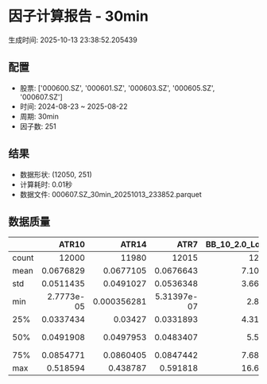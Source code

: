 # 因子计算报告 - 30min

生成时间: 2025-10-13 23:38:52.205439

## 配置

- 股票: ['000600.SZ', '000601.SZ', '000603.SZ', '000605.SZ', '000607.SZ']
- 时间: 2024-08-23 ~ 2025-08-22
- 周期: 30min
- 因子数: 251

## 结果

- 数据形状: (12050, 251)
- 计算耗时: 0.01秒
- 数据文件: 000607.SZ_30min_20251013_233852.parquet

## 数据质量

|       |          ATR10 |           ATR14 |            ATR7 |   BB_10_2.0_Lower |   BB_10_2.0_Middle |   BB_10_2.0_Upper |   BB_10_2.0_Width |   BB_15_2.0_Lower |   BB_15_2.0_Middle |   BB_15_2.0_Upper |   BB_15_2.0_Width |   BB_20_2.0_Lower |   BB_20_2.0_Middle |   BB_20_2.0_Upper |   BB_20_2.0_Width |     BOLB_20 |       CCI10 |       CCI14 |       CCI20 |       EMA12 |       EMA15 |       EMA20 |        EMA3 |        EMA5 |        EMA8 |     FIXLB10 |      FIXLB3 |      FIXLB5 |      FIXLB8 |      FMAX10 |      FMAX15 |      FMAX20 |       FMAX5 |     FMEAN10 |     FMEAN15 |     FMEAN20 |      FMEAN5 |      FMIN10 |      FMIN15 |      FMIN20 |       FMIN5 |      FSTD10 |      FSTD15 |      FSTD20 |       FSTD5 |     LEXLB10 |      LEXLB3 |      LEXLB5 |      LEXLB8 |        MA10 |        MA15 |        MA20 |         MA3 |         MA5 |         MA8 |           MACD |   MACD_12_26_9 |    MACD_6_13_4 |    MACD_8_17_5 |       MACD_HIST |    MACD_SIGNAL |    MEANLB10 |     MEANLB3 |     MEANLB5 |     MEANLB8 |        MSTD10 |        MSTD15 |         MSTD5 |       Momentum1 |      Momentum10 |      Momentum12 |      Momentum15 |      Momentum20 |       Momentum3 |       Momentum5 |       Momentum8 |              OBV |   OBV_SMA10 |   OBV_SMA15 |   OBV_SMA20 |    OBV_SMA5 |   Position10 |   Position12 |   Position15 |   Position20 |   Position25 |   Position30 |    Position5 |    Position8 |        RAND |      RANDNX |       RANDX |       RPROB |     RPROBCX |     RPROBNX |      RPROBX |        RSI |       RSI10 |      RSI14 |         RSI7 |        STCX |           STOCH |     STOCH_10_14 |     STOCH_14_20 |      STOCH_7_10 |         STX |   TA_ADXR_14 |   TA_ADX_14 |   TA_APO_fastperiod12_matype0_slowperiod26 |   TA_AROONOSC_14 |   TA_AROON_14_down |   TA_AROON_14_up |   TA_CCI_14 |   TA_CDL2CROWS |   TA_CDL3BLACKCROWS |   TA_CDL3INSIDE |   TA_CDL3LINESTRIKE |   TA_CDL3OUTSIDE |   TA_CDL3STARSINSOUTH |   TA_CDL3WHITESOLDIERS |   TA_CDLABANDONEDBABY |   TA_CDLADVANCEBLOCK |   TA_CDLBELTHOLD |   TA_CDLBREAKAWAY |   TA_CDLCLOSINGMARUBOZU |   TA_CDLCONCEALBABYSWALL |   TA_CDLCOUNTERATTACK |   TA_CDLDARKCLOUDCOVER |   TA_CDLDOJI |   TA_CDLDOJISTAR |   TA_CDLDRAGONFLYDOJI |   TA_CDLENGULFING |   TA_CDLEVENINGDOJISTAR |   TA_CDLEVENINGSTAR |   TA_CDLGAPSIDESIDEWHITE |   TA_CDLGRAVESTONEDOJI |   TA_CDLHAMMER |   TA_CDLHANGINGMAN |   TA_CDLHARAMI |   TA_CDLHARAMICROSS |   TA_CDLHIGHWAVE |   TA_CDLHIKKAKE |   TA_CDLHOMINGPIGEON |   TA_CDLIDENTICAL3CROWS |   TA_CDLINNECK |   TA_CDLINVERTEDHAMMER |   TA_CDLKICKING |   TA_CDLKICKINGBYLENGTH |   TA_CDLLADDERBOTTOM |   TA_CDLLONGLEGGEDDOJI |   TA_CDLLONGLINE |   TA_CDLMARUBOZU |   TA_CDLMATCHINGLOW |   TA_CDLMATHOLD |   TA_CDLMORNINGDOJISTAR |   TA_CDLMORNINGSTAR |   TA_CDLONNECK |   TA_CDLPIERCING |   TA_CDLRICKSHAWMAN |   TA_CDLRISEFALL3METHODS |   TA_CDLSEPARATINGLINES |   TA_CDLSHOOTINGSTAR |   TA_CDLSHORTLINE |   TA_CDLSPINNINGTOP |   TA_CDLSTALLEDPATTERN |   TA_CDLSTICKSANDWICH |   TA_CDLTAKURI |   TA_CDLTASUKIGAP |   TA_CDLTHRUSTING |   TA_CDLTRISTAR |   TA_CDLUNIQUE3RIVER |   TA_CDLUPSIDEGAP2CROWS |   TA_CDLXSIDEGAP3METHODS |   TA_DEMA_10 |   TA_DEMA_20 |   TA_DEMA_5 |    TA_DX_14 |   TA_EMA_10 |   TA_EMA_20 |   TA_EMA_30 |    TA_EMA_5 |   TA_EMA_60 |   TA_KAMA_10 |   TA_KAMA_20 |   TA_MFI_14 |   TA_MIDPRICE_10 |   TA_MIDPRICE_20 |   TA_MIDPRICE_5 |   TA_MOM_10 |   TA_ROCP_10 |   TA_ROCR100_10 |   TA_ROCR_10 |       TA_ROC_10 |   TA_RSI_14 |      TA_SAR |   TA_SMA_10 |   TA_SMA_20 |   TA_SMA_30 |    TA_SMA_5 |   TA_SMA_60 |   TA_STOCHF_D |   TA_STOCHF_K |   TA_STOCHRSI_fastd_period3_fastk_period5_timeperiod14_D |   TA_STOCHRSI_fastd_period3_fastk_period5_timeperiod14_K |   TA_STOCH_D |   TA_STOCH_K |    TA_T3_10 |    TA_T3_20 |     TA_T3_5 |   TA_TEMA_10 |   TA_TEMA_20 |   TA_TEMA_5 |   TA_TRIMA_10 |   TA_TRIMA_20 |   TA_TRIMA_5 |   TA_TRIX_14 |   TA_ULTOSC_timeperiod17_timeperiod214_timeperiod328 |   TA_WILLR_14 |   TA_WMA_10 |   TA_WMA_20 |    TA_WMA_5 |     TRENDLB10 |       TRENDLB3 |       TRENDLB5 |      TRENDLB8 |       Trend10 |       Trend12 |       Trend15 |       Trend20 |       Trend25 |         Trend5 |        Trend8 |      VWAP10 |      VWAP15 |      VWAP20 |      VWAP25 |      VWAP30 |   Volume_Momentum10 |   Volume_Momentum15 |   Volume_Momentum20 |   Volume_Momentum25 |   Volume_Momentum30 |   Volume_Ratio10 |   Volume_Ratio15 |   Volume_Ratio20 |   Volume_Ratio25 |   Volume_Ratio30 |    WILLR14 |    WILLR18 |    WILLR21 |     WILLR9 |
|:------|---------------:|----------------:|----------------:|------------------:|-------------------:|------------------:|------------------:|------------------:|-------------------:|------------------:|------------------:|------------------:|-------------------:|------------------:|------------------:|------------:|------------:|------------:|------------:|------------:|------------:|------------:|------------:|------------:|------------:|------------:|------------:|------------:|------------:|------------:|------------:|------------:|------------:|------------:|------------:|------------:|------------:|------------:|------------:|------------:|------------:|------------:|------------:|------------:|------------:|------------:|------------:|------------:|------------:|------------:|------------:|------------:|------------:|------------:|------------:|---------------:|---------------:|---------------:|---------------:|----------------:|---------------:|------------:|------------:|------------:|------------:|--------------:|--------------:|--------------:|----------------:|----------------:|----------------:|----------------:|----------------:|----------------:|----------------:|----------------:|-----------------:|------------:|------------:|------------:|------------:|-------------:|-------------:|-------------:|-------------:|-------------:|-------------:|-------------:|-------------:|------------:|------------:|------------:|------------:|------------:|------------:|------------:|-----------:|------------:|-----------:|-------------:|------------:|----------------:|----------------:|----------------:|----------------:|------------:|-------------:|------------:|-------------------------------------------:|-----------------:|-------------------:|-----------------:|------------:|---------------:|--------------------:|----------------:|--------------------:|-----------------:|----------------------:|-----------------------:|----------------------:|---------------------:|-----------------:|------------------:|------------------------:|-------------------------:|----------------------:|-----------------------:|-------------:|-----------------:|----------------------:|------------------:|------------------------:|--------------------:|-------------------------:|-----------------------:|---------------:|-------------------:|---------------:|--------------------:|-----------------:|----------------:|---------------------:|------------------------:|---------------:|-----------------------:|----------------:|------------------------:|---------------------:|-----------------------:|-----------------:|-----------------:|--------------------:|----------------:|------------------------:|--------------------:|---------------:|-----------------:|--------------------:|-------------------------:|------------------------:|---------------------:|------------------:|--------------------:|-----------------------:|----------------------:|---------------:|------------------:|------------------:|----------------:|---------------------:|------------------------:|-------------------------:|-------------:|-------------:|------------:|------------:|------------:|------------:|------------:|------------:|------------:|-------------:|-------------:|------------:|-----------------:|-----------------:|----------------:|------------:|-------------:|----------------:|-------------:|----------------:|------------:|------------:|------------:|------------:|------------:|------------:|------------:|--------------:|--------------:|---------------------------------------------------------:|---------------------------------------------------------:|-------------:|-------------:|------------:|------------:|------------:|-------------:|-------------:|------------:|--------------:|--------------:|-------------:|-------------:|-----------------------------------------------------:|--------------:|------------:|------------:|------------:|--------------:|---------------:|---------------:|--------------:|--------------:|--------------:|--------------:|--------------:|--------------:|---------------:|--------------:|------------:|------------:|------------:|------------:|------------:|--------------------:|--------------------:|--------------------:|--------------------:|--------------------:|-----------------:|-----------------:|-----------------:|-----------------:|-----------------:|-----------:|-----------:|-----------:|-----------:|
| count | 12000          | 11980           | 12015           |       12005       |        12005       |       12005       |       12005       |       11980       |        11980       |       11980       |       11980       |       11955       |        11955       |       11955       |       11955       | 12050       | 11960       | 11920       | 11860       | 12050       | 12050       | 12050       | 12050       | 12050       | 12050       | 12050       | 12050       | 12050       | 12050       | 12005       | 11980       | 11955       | 12030       | 12050       | 12050       | 12050       | 12050       | 12050       | 12050       | 12050       | 12050       | 12050       | 12050       | 12050       | 12050       | 12050       | 12050       | 12050       | 12050       | 12005       | 11980       | 11955       | 12040       | 12030       | 12015       | 11885          | 11885          | 11975          | 11950          | 11885           | 11885          | 12050       | 12050       | 12050       | 12050       | 12005         | 11980         | 12030         | 12000           | 12000           | 12000           | 12000           | 12000           | 12000           | 12000           | 12000           |  12050           | 12005       | 11980       | 11955       | 12030       | 12005        | 11995        | 11980        | 11955        | 11930        | 11905        | 12030        | 12015        | 12050       | 12050       | 12050       | 12050       | 12050       | 12050       | 12050       | 11980      | 12000       | 11980      | 12015        | 12050       | 11965           | 11875           | 11795           | 11930           | 12050       |   11915      |  11915      |                                11995       |      12050       |        12050       |      12050       | 11920       |          12050 |               12050 |   12050         |       12050         |     12050        |            12035      |         12050          |                 12050 |         12050        |     12050        |             12050 |             12050       |                    12050 |         12050         |          12050         |   12050      |      12050       |           12050       |       12050       |            12050        |        12050        |             12050        |            12050       |    12050       |        12050       |   12050        |         12050       |       12050      |    12050        |        12050         |             12050       |  12050         |           12050        |           12050 |                   12050 |        12050         |             12050      |      12050       |     12050        |         12050       |           12050 |           12050         |        12050        |    12050       |            12050 |          12050      |           12050          |            12050        |         12050        |        12050      |         12050       |          12050         |          12050        |     12050      |    12050          |     12050         |  12050          |       12050          |                   12050 |              12050       |  12050       |  12050       | 12050       | 12050       | 12050       | 12050       | 12050       | 12050       | 12050       |  12005       |  11955       | 12050       |      12050       |      12050       |     12050       | 12050       |  12050       |     12050       |  12050       | 12000           |  11980      | 12050       | 12005       | 11955       | 11905       | 12030       | 11755       |   12050       |   12050       |                                              12050       |                                              12050       |  12050       |  12050       | 12050       | 12050       | 12050       |  12050       |  12050       | 12050       |   12005       |   11955       |  12030       |  12050       |                                          12050       |    11985      | 12005       | 11955       | 12030       | 12005         | 12040          | 12030          | 12015         | 12005         | 11995         | 11980         | 11955         | 11930         | 12030          | 12015         | 11955       | 11955       | 11955       | 11955       | 11955       |     12000           |     12000           |     12000           |     12000           |     12000           |      12050       |      12050       |      12050       |      12050       |      12050       | 11985      | 11965      | 11950      | 12010      |
| mean  |     0.0676829  |     0.0677105   |     0.0676643   |           7.10042 |            7.11292 |           7.12542 |           7.11292 |           7.09797 |            7.11376 |           7.12954 |           7.11376 |           7.0961  |            7.11464 |           7.13318 |           7.11464 |     7.11145 |     3.92906 |     5.48719 |     6.61376 |     7.1044  |     7.10251 |     7.09937 |     7.11016 |     7.10887 |     7.10694 |     7.11145 |     7.11145 |     7.11145 |     7.11145 |     7.11292 |     7.11376 |     7.11464 |     7.11211 |     7.11145 |     7.11145 |     7.11145 |     7.11145 |     7.11145 |     7.11145 |     7.11145 |     7.11145 |     7.11145 |     7.11145 |     7.11145 |     7.11145 |     7.11145 |     7.11145 |     7.11145 |     7.11145 |     7.11292 |     7.11376 |     7.11464 |     7.11178 |     7.11211 |     7.11259 |     0.00890388 |     0.00890388 |     0.0044684  |     0.00572548 |     0.000102472 |     0.0088014  |     7.11145 |     7.11145 |     7.11145 |     7.11145 |     0.0658705 |     0.081717  |     0.0443302 |     0.00241094  |     0.00241094  |     0.00241094  |     0.00241094  |     0.00241094  |     0.00241094  |     0.00241094  |     0.00241094  |      1.21286e+06 |     7.11292 |     7.11376 |     7.11464 |     7.11211 |     0.487249 |     0.487953 |     0.488033 |     0.487984 |     0.487965 |     0.488516 |     0.481985 |     0.486959 |     7.11145 |     7.11145 |     7.11145 |     7.11145 |     7.11145 |     7.11145 |     7.11145 |    51.2699 |    51.2166  |    51.2699 |    51.1256   |     7.11145 |    48.7884      |    48.7223      |    48.7306      |    48.5832      |     7.11145 |      30.5127 |     30.5127 |                                    7.11325 |          7.11145 |            7.11145 |          7.11145 |     5.48719 |              0 |                   0 |       0.0414938 |           0.0165975 |        -0.863071 |               50.5966 |             0.00829876 |                     0 |            -0.290456 |        -0.282158 |                 0 |                 0.19917 |                        0 |             0.0248963 |             -0.0414938 |      30.5311 |         -0.06639 |               3.13693 |          -5.42075 |               -0.165975 |           -0.190871 |                 0.174274 |                2.88797 |        1.90041 |           -2.04149 |      -0.421577 |            -0.59917 |           8.6971 |        0.854772 |            0.0580913 |                -0.06639 |     -0.0580913 |               0.946058 |               0 |                       0 |            0.0165975 |                16.7054 |         -1.66805 |        -0.423237 |             1.91701 |               0 |               0.0995851 |            0.149378 |       -0.06639 |                0 |              8.6639 |              -0.00829876 |               -0.896266 |            -0.307054 |           14.5477 |             8.58921 |             -0.0912863 |              0.107884 |         3.3195 |        0.00829876 |        -0.0165975 |      0.00829876 |           0.00829876 |                       0 |                  0       |      7.10567 |      7.09937 |     7.10887 |     7.11145 |     7.10567 |     7.09937 |     7.09316 |     7.10887 |     7.07471 |      7.11292 |      7.11464 |     7.11145 |          7.11145 |          7.11145 |         7.11145 |     7.11145 |      7.11145 |         7.11145 |      7.11145 |     0.241094    |     51.2699 |     7.11145 |     7.11292 |     7.11464 |     7.11653 |     7.11211 |     7.12278 |       7.11145 |       7.11145 |                                                  7.11145 |                                                  7.11145 |      7.11145 |      7.11145 |     7.11145 |     7.11145 |     7.11145 |      7.10567 |      7.09937 |     7.10887 |       7.11292 |       7.11464 |      7.11211 |      7.11145 |                                              7.11145 |      -50.6331 |     7.11292 |     7.11464 |     7.11211 |     0.0292091 |    -0.00724842 |    -0.00205364 |     0.0187546 |     0.0292091 |     0.0401004 |     0.0546346 |     0.0725337 |     0.0833861 |    -0.00205364 |     0.0187546 |     7.05917 |     7.05917 |     7.05917 |     7.05917 |     7.05917 |         0.00241094  |         0.00241094  |         0.00241094  |         0.00241094  |         0.00241094  |          7.11145 |          7.11145 |          7.11145 |          7.11145 |          7.11145 |   -50.6331 |   -50.6239 |   -50.6934 |   -50.495  |
| std   |     0.0511435  |     0.0491027   |     0.0536348   |           3.66664 |            3.67309 |           3.67959 |           3.67309 |           3.6641  |            3.67215 |           3.68028 |           3.67215 |           3.66183 |            3.6712  |           3.68066 |           3.6712  |     3.67487 |    90.0739  |    91.329   |    93.3329  |     3.67013 |     3.66885 |     3.66671 |     3.6739  |     3.67306 |     3.67182 |     3.67487 |     3.67487 |     3.67487 |     3.67487 |     3.67309 |     3.67215 |     3.6712  |     3.67402 |     3.67487 |     3.67487 |     3.67487 |     3.67487 |     3.67487 |     3.67487 |     3.67487 |     3.67487 |     3.67487 |     3.67487 |     3.67487 |     3.67487 |     3.67487 |     3.67487 |     3.67487 |     3.67487 |     3.67309 |     3.67215 |     3.6712  |     3.6744  |     3.67402 |     3.67346 |     0.0920717  |     0.0920717  |     0.0631092  |     0.0717419  |     0.0257975   |     0.0874412  |     3.67487 |     3.67487 |     3.67487 |     3.67487 |     0.0804971 |     0.0941866 |     0.0647047 |     0.0296674   |     0.0296674   |     0.0296674   |     0.0296674   |     0.0296674   |     0.0296674   |     0.0296674   |     0.0296674   |      1.43375e+06 |     3.67309 |     3.67215 |     3.6712  |     3.67402 |     0.297341 |     0.297333 |     0.296379 |     0.296428 |     0.296155 |     0.296604 |     0.300893 |     0.298358 |     3.67487 |     3.67487 |     3.67487 |     3.67487 |     3.67487 |     3.67487 |     3.67487 |    14.6332 |    16.8385  |    14.6332 |    19.4954   |     3.67487 |    27.9105      |    20.2711      |    19.5895      |    19.6384      |     3.67487 |      12.8236 |     12.8236 |                                    3.67271 |          3.67487 |            3.67487 |          3.67487 |    91.329   |              0 |                   0 |       8.19901   |           2.57668   |        12.2599   |               27.5857 |             0.910975   |                     0 |             5.38179  |        38.2181   |                 0 |                34.7137  |                        0 |             3.75612   |              2.03666   |      46.0558 |         13.3268  |              17.4321  |          31.4355  |                4.07079  |            4.36489  |                 9.50966  |               16.7475  |       13.6545  |           14.1421  |      33.2492   |            25.6228  |          33.384  |       31.56     |            2.40961   |                 2.57588 |      2.40961   |               9.68083  |               0 |                       0 |            1.28826   |                37.304  |         36.3909  |        21.8792   |            13.7128  |               0 |               3.15427   |            3.86221  |        2.57588 |                0 |             28.1317 |               0.910975   |               10.1049   |             5.53296  |           50.3946 |            37.8274  |              3.02011   |              3.28293  |        17.9153 |        1.5779     |         1.28826   |      4.17478    |           0.910975   |                       0 |                  2.88088 |      3.67098 |      3.66671 |     3.67306 |     3.67487 |     3.67098 |     3.66671 |     3.66243 |     3.67306 |     3.64991 |      3.67309 |      3.6712  |     3.67487 |          3.67487 |          3.67487 |         3.67487 |     3.67487 |      3.67487 |         3.67487 |      3.67487 |     2.96674     |     14.6332 |     3.67487 |     3.67309 |     3.6712  |     3.66923 |     3.67402 |     3.66332 |       3.67487 |       3.67487 |                                                  3.67487 |                                                  3.67487 |      3.67487 |      3.67487 |     3.67487 |     3.67487 |     3.67487 |      3.67098 |      3.66671 |     3.67306 |       3.67309 |       3.6712  |      3.67402 |      3.67487 |                                              3.67487 |       29.6844 |     3.67309 |     3.6712  |     3.67402 |     1.2067    |     0.835761   |     1.0172     |     1.14972   |     1.2067    |     1.23644   |     1.26615   |     1.31018   |     1.32576   |     1.0172     |     1.14972   |     3.68658 |     3.68658 |     3.68658 |     3.68658 |     3.68658 |         0.0296674   |         0.0296674   |         0.0296674   |         0.0296674   |         0.0296674   |          3.67487 |          3.67487 |          3.67487 |          3.67487 |          3.67487 |    29.6844 |    29.6657 |    29.6391 |    29.7975 |
| min   |     2.7773e-05 |     0.000356281 |     5.31397e-07 |           2.8816  |            2.884   |           2.8864  |           2.884   |           2.89231 |            2.89667 |           2.90103 |           2.89667 |           2.9029  |            2.9085  |           2.9141  |           2.9085  |     2.87    |  -480.979   |  -563.788   |  -541.754   |     2.88994 |     2.89448 |     2.90018 |     2.87391 |     2.8769  |     2.88258 |     2.87    |     2.87    |     2.87    |     2.87    |     2.884   |     2.89667 |     2.9085  |     2.876   |     2.87    |     2.87    |     2.87    |     2.87    |     2.87    |     2.87    |     2.87    |     2.87    |     2.87    |     2.87    |     2.87    |     2.87    |     2.87    |     2.87    |     2.87    |     2.87    |     2.884   |     2.89667 |     2.9085  |     2.87333 |     2.876   |     2.88125 |    -0.626439   |    -0.626439   |    -0.48715    |    -0.50427    |    -0.261439    |    -0.596822   |     2.87    |     2.87    |     2.87    |     2.87    |     0         |     0         |     0         |    -0.152411    |    -0.152411    |    -0.152411    |    -0.152411    |    -0.152411    |    -0.152411    |    -0.152411    |    -0.152411    |     -2.31314e+06 |     2.884   |     2.89667 |     2.9085  |     2.876   |     0        |     0        |     0        |     0        |     0        |     0        |     0        |     0        |     2.87    |     2.87    |     2.87    |     2.87    |     2.87    |     2.87    |     2.87    |     4.6154 |     2.16249 |     4.6154 |     0.798488 |     2.87    |    -1.37372e-13 |    -9.06973e-14 |     1.56319e-14 |    -5.96856e-14 |     2.87    |       8.2367 |      8.2367 |                                    2.88833 |          2.87    |            2.87    |          2.87    |  -563.788   |              0 |                   0 |    -100         |        -100         |      -100        |                0      |             0          |                     0 |          -100        |      -100        |                 0 |              -100       |                        0 |          -100         |           -100         |       0      |       -100       |               0       |        -100       |             -100        |         -100        |              -100        |                0       |        0       |         -100       |    -100        |          -100       |        -100      |     -200        |            0         |              -100       |   -100         |               0        |               0 |                       0 |            0         |                 0      |       -100       |      -100        |             0       |               0 |               0         |            0        |     -100       |                0 |              0      |            -100          |             -100        |          -100        |         -100      |          -100       |           -100         |              0        |         0      |     -100          |      -100         |   -100          |           0          |                       0 |               -100       |      2.88641 |      2.90018 |     2.8769  |     2.87    |     2.88641 |     2.90018 |     2.90662 |     2.8769  |     2.91399 |      2.884   |      2.9085  |     2.87    |          2.87    |          2.87    |         2.87    |     2.87    |      2.87    |         2.87    |      2.87    |   -15.2411      |      4.6154 |     2.87    |     2.884   |     2.9085  |     2.91667 |     2.876   |     2.96433 |       2.87    |       2.87    |                                                  2.87    |                                                  2.87    |      2.87    |      2.87    |     2.87    |     2.87    |     2.87    |      2.88641 |      2.90018 |     2.8769  |       2.884   |       2.9085  |      2.876   |      2.87    |                                              2.87    |     -100      |     2.884   |     2.9085  |     2.876   |    -2.84605   |    -1.1547     |    -1.78885    |    -2.47487   |    -2.84605   |    -3.15612   |    -3.58347   |    -4.18824   |    -4.52485   |    -1.78885    |    -2.47487   |     0       |     0       |     0       |     0       |     0       |        -0.152411    |        -0.152411    |        -0.152411    |        -0.152411    |        -0.152411    |          2.87    |          2.87    |          2.87    |          2.87    |          2.87    |  -100      |  -100      |  -100      |  -100      |
| 25%   |     0.0337434  |     0.03427     |     0.0331893   |           4.31057 |            4.319   |           4.32753 |           4.319   |           4.30402 |            4.31467 |           4.32612 |           4.31467 |           4.30173 |            4.314   |           4.32752 |           4.314   |     4.31    |   -56.6014  |   -56.567   |   -55.6963  |     4.3169  |     4.31521 |     4.31033 |     4.31573 |     4.31542 |     4.31831 |     4.31    |     4.31    |     4.31    |     4.31    |     4.319   |     4.31467 |     4.314   |     4.316   |     4.31    |     4.31    |     4.31    |     4.31    |     4.31    |     4.31    |     4.31    |     4.31    |     4.31    |     4.31    |     4.31    |     4.31    |     4.31    |     4.31    |     4.31    |     4.31    |     4.319   |     4.31467 |     4.314   |     4.31667 |     4.316   |     4.31625 |    -0.0248433  |    -0.0248433  |    -0.0172698  |    -0.0195421  |    -0.00766866  |    -0.0232165  |     4.31    |     4.31    |     4.31    |     4.31    |     0.0221359 |     0.0284856 |     0.0130384 |    -0.0116978   |    -0.0116978   |    -0.0116978   |    -0.0116978   |    -0.0116978   |    -0.0116978   |    -0.0116978   |    -0.0116978   | 382220           |     4.319   |     4.31467 |     4.314   |     4.316   |     0.22449  |     0.222222 |     0.222222 |     0.225    |     0.225806 |     0.225806 |     0.222222 |     0.222222 |     4.31    |     4.31    |     4.31    |     4.31    |     4.31    |     4.31    |     4.31    |    41.1221 |    39.3374  |    41.1221 |    36.8066   |     4.31    |    23.8889      |    33.3136      |    34.5831      |    33.9727      |     4.31    |      20.8842 |     20.8842 |                                    4.31875 |          4.31    |            4.31    |          4.31    |   -56.567   |              0 |                   0 |       0         |           0         |         0        |               27.7277 |             0          |                     0 |             0        |         0        |                 0 |                 0       |                        0 |             0         |              0         |       0      |          0       |               0       |           0       |                0        |            0        |                 0        |                0       |        0       |            0       |       0        |             0       |           0      |        0        |            0         |                 0       |      0         |               0        |               0 |                       0 |            0         |                 0      |          0       |         0        |             0       |               0 |               0         |            0        |        0       |                0 |              0      |               0          |                0        |             0        |            0      |             0       |              0         |              0        |         0      |        0          |         0         |      0          |           0          |                       0 |                  0       |      4.31925 |      4.31033 |     4.31542 |     4.31    |     4.31925 |     4.31033 |     4.30909 |     4.31542 |     4.30219 |      4.319   |      4.314   |     4.31    |          4.31    |          4.31    |         4.31    |     4.31    |      4.31    |         4.31    |      4.31    |    -1.16978     |     41.1221 |     4.31    |     4.319   |     4.314   |     4.30833 |     4.316   |     4.31583 |       4.31    |       4.31    |                                                  4.31    |                                                  4.31    |      4.31    |      4.31    |     4.31    |     4.31    |     4.31    |      4.31925 |      4.31033 |     4.31542 |       4.319   |       4.314   |      4.316   |      4.31    |                                              4.31    |      -76.9231 |     4.319   |     4.314   |     4.316   |    -0.967264  |    -0.820694   |    -0.912698   |    -0.935413  |    -0.967264  |    -0.981495  |    -1.00644   |    -1.00077   |    -1.00157   |    -0.912698   |    -0.935413  |     4.30287 |     4.30287 |     4.30287 |     4.30287 |     4.30287 |        -0.0116978   |        -0.0116978   |        -0.0116978   |        -0.0116978   |        -0.0116978   |          4.31    |          4.31    |          4.31    |          4.31    |          4.31    |   -76.9231 |   -76.9231 |   -76.9231 |   -76.9231 |
| 50%   |     0.0491908  |     0.0497953   |     0.0483407   |           5.5581  |            5.568   |           5.57577 |           5.568   |           5.55745 |            5.56767 |           5.58347 |           5.56767 |           5.55631 |            5.57    |           5.58889 |           5.57    |     5.57    |     2.20536 |     4.23656 |     4.85689 |     5.56493 |     5.56555 |     5.56165 |     5.56788 |     5.56456 |     5.56712 |     5.57    |     5.57    |     5.57    |     5.57    |     5.568   |     5.56767 |     5.57    |     5.57    |     5.57    |     5.57    |     5.57    |     5.57    |     5.57    |     5.57    |     5.57    |     5.57    |     5.57    |     5.57    |     5.57    |     5.57    |     5.57    |     5.57    |     5.57    |     5.57    |     5.568   |     5.56767 |     5.57    |     5.57    |     5.57    |     5.56875 |     0.00289171 |     0.00289171 |     0.00146282 |     0.00169125 |     0.000206057 |     0.00292912 |     5.57    |     5.57    |     5.57    |     5.57    |     0.0386437 |     0.0490723 |     0.0244949 |     2.22045e-16 |     2.22045e-16 |     2.22045e-16 |     2.22045e-16 |     2.22045e-16 |     2.22045e-16 |     2.22045e-16 |     2.22045e-16 | 766534           |     5.568   |     5.56767 |     5.57    |     5.57    |     0.493333 |     0.5      |     0.5      |     0.490909 |     0.484848 |     0.48     |     0.5      |     0.5      |     5.57    |     5.57    |     5.57    |     5.57    |     5.57    |     5.57    |     5.57    |    51.0267 |    51.15    |    51.0267 |    51.173    |     5.57    |    48.8889      |    48.0952      |    48.1899      |    48.2126      |     5.57    |      27.854  |     27.854  |                                    5.56667 |          5.57    |            5.57    |          5.57    |     4.23656 |              0 |                   0 |       0         |           0         |         0        |               50.76   |             0          |                     0 |             0        |         0        |                 0 |                 0       |                        0 |             0         |              0         |       0      |          0       |               0       |           0       |                0        |            0        |                 0        |                0       |        0       |            0       |       0        |             0       |           0      |        0        |            0         |                 0       |      0         |               0        |               0 |                       0 |            0         |                 0      |          0       |         0        |             0       |               0 |               0         |            0        |        0       |                0 |              0      |               0          |                0        |             0        |            0      |             0       |              0         |              0        |         0      |        0          |         0         |      0          |           0          |                       0 |                  0       |      5.56658 |      5.56165 |     5.56456 |     5.57    |     5.56658 |     5.56165 |     5.55614 |     5.56456 |     5.52122 |      5.568   |      5.57    |     5.57    |          5.57    |          5.57    |         5.57    |     5.57    |      5.57    |         5.57    |      5.57    |     2.22045e-14 |     51.0267 |     5.57    |     5.568   |     5.57    |     5.57533 |     5.57    |     5.58    |       5.57    |       5.57    |                                                  5.57    |                                                  5.57    |      5.57    |      5.57    |     5.57    |     5.57    |     5.57    |      5.56658 |      5.56165 |     5.56456 |       5.568   |       5.57    |      5.57    |      5.57    |                                              5.57    |      -50      |     5.568   |     5.57    |     5.57    |     0.0351364 |     0          |     0          |     0         |     0.0351364 |     0.0590375 |     0.0774353 |     0.0841925 |     0.0953352 |     0          |     0         |     5.55607 |     5.55607 |     5.55607 |     5.55607 |     5.55607 |         2.22045e-16 |         2.22045e-16 |         2.22045e-16 |         2.22045e-16 |         2.22045e-16 |          5.57    |          5.57    |          5.57    |          5.57    |          5.57    |   -50      |   -50      |   -50      |   -50      |
| 75%   |     0.0854771  |     0.0860405   |     0.0847442   |           7.68452 |            7.696   |           7.70979 |           7.696   |           7.67994 |            7.69767 |           7.70944 |           7.69767 |           7.67769 |            7.69275 |           7.71211 |           7.69275 |     7.68    |    61.4821  |    63.7842  |    65.2317  |     7.68708 |     7.68529 |     7.68347 |     7.6894  |     7.68824 |     7.6887  |     7.68    |     7.68    |     7.68    |     7.68    |     7.696   |     7.69767 |     7.69275 |     7.6935  |     7.68    |     7.68    |     7.68    |     7.68    |     7.68    |     7.68    |     7.68    |     7.68    |     7.68    |     7.68    |     7.68    |     7.68    |     7.68    |     7.68    |     7.68    |     7.68    |     7.696   |     7.69767 |     7.69275 |     7.6875  |     7.6935  |     7.69688 |     0.0304494  |     0.0304494  |     0.0202665  |     0.0225769  |     0.00872923  |     0.0295308  |     7.68    |     7.68    |     7.68    |     7.68    |     0.0753068 |     0.094481  |     0.0484768 |     0.0136492   |     0.0136492   |     0.0136492   |     0.0136492   |     0.0136492   |     0.0136492   |     0.0136492   |     0.0136492   |      1.7676e+06  |     7.696   |     7.69767 |     7.69275 |     7.6935  |     0.75     |     0.741338 |     0.736294 |     0.744433 |     0.745098 |     0.75     |     0.75     |     0.75     |     7.68    |     7.68    |     7.68    |     7.68    |     7.68    |     7.68    |     7.68    |    60.5935 |    62.471   |    60.5935 |    64.529    |     7.68    |    72.4638      |    63.6874      |    62.9947      |    63.3333      |     7.68    |      37.5931 |     37.5931 |                                    7.69833 |          7.68    |            7.68    |          7.68    |    63.7842  |              0 |                   0 |       0         |           0         |         0        |               73.1625 |             0          |                     0 |             0        |         0        |                 0 |                 0       |                        0 |             0         |              0         |     100      |          0       |               0       |           0       |                0        |            0        |                 0        |                0       |        0       |            0       |       0        |             0       |           0      |        0        |            0         |                 0       |      0         |               0        |               0 |                       0 |            0         |                 0      |          0       |         0        |             0       |               0 |               0         |            0        |        0       |                0 |              0      |               0          |                0        |             0        |            0      |             0       |              0         |              0        |         0      |        0          |         0         |      0          |           0          |                       0 |                  0       |      7.68705 |      7.68347 |     7.68824 |     7.68    |     7.68705 |     7.68347 |     7.68133 |     7.68824 |     7.65769 |      7.696   |      7.69275 |     7.68    |          7.68    |          7.68    |         7.68    |     7.68    |      7.68    |         7.68    |      7.68    |     1.36492     |     60.5935 |     7.68    |     7.696   |     7.69275 |     7.69033 |     7.6935  |     7.69483 |       7.68    |       7.68    |                                                  7.68    |                                                  7.68    |      7.68    |      7.68    |     7.68    |     7.68    |     7.68    |      7.68705 |      7.68347 |     7.68824 |       7.696   |       7.69275 |      7.6935  |      7.68    |                                              7.68    |      -25      |     7.696   |     7.69275 |     7.6935  |     0.996771  |     0.80064    |     0.917531   |     0.970507  |     0.996771  |     1.02098   |     1.05663   |     1.10895   |     1.13041   |     0.917531   |     0.970507  |     7.6493  |     7.6493  |     7.6493  |     7.6493  |     7.6493  |         0.0136492   |         0.0136492   |         0.0136492   |         0.0136492   |         0.0136492   |          7.68    |          7.68    |          7.68    |          7.68    |          7.68    |   -25      |   -25      |   -25      |   -25      |
| max   |     0.518594   |     0.438787    |     0.591818    |          16.6247  |           16.649   |          16.6733  |          16.649   |          16.5264  |           16.56    |          16.5936  |          16.56    |          16.4908  |           16.523   |          16.5552  |          16.523   |    16.75    |   666.663   |   933.326   |  1333.32    |    16.6063  |    16.5602  |    16.4897  |    16.7315  |    16.713   |    16.6699  |    16.75    |    16.75    |    16.75    |    16.75    |    16.649   |    16.56    |    16.523   |    16.73    |    16.75    |    16.75    |    16.75    |    16.75    |    16.75    |    16.75    |    16.75    |    16.75    |    16.75    |    16.75    |    16.75    |    16.75    |    16.75    |    16.75    |    16.75    |    16.75    |    16.649   |    16.56    |    16.523   |    16.7333  |    16.73    |    16.7     |     0.787873   |     0.787873   |     0.590945   |     0.630235   |     0.178784    |     0.727719   |    16.75    |    16.75    |    16.75    |    16.75    |     0.942559  |     0.924712  |     0.922513  |     0.192857    |     0.192857    |     0.192857    |     0.192857    |     0.192857    |     0.192857    |     0.192857    |     0.192857    |      6.38542e+06 |    16.649   |    16.56    |    16.523   |    16.73    |     1        |     1        |     1        |     1        |     1        |     1        |     1        |     1        |    16.75    |    16.75    |    16.75    |    16.75    |    16.75    |    16.75    |    16.75    |    99.9387 |    99.9968  |    99.9387 |   100        |    16.75    |   100           |   100           |   100           |   100           |    16.75    |      89.7191 |     89.7191 |                                   16.5967  |         16.75    |           16.75    |         16.75    |   933.326   |              0 |                   0 |     100         |         100         |       100        |              100      |           100          |                     0 |             0        |       100        |                 0 |               100       |                        0 |           100         |              0         |     100      |        100       |             100       |         100       |                0        |            0        |               100        |              100       |      100       |            0       |     100        |           100       |         100      |      200        |          100         |                 0       |      0         |             100        |               0 |                       0 |          100         |               100      |        100       |       100        |           100       |               0 |             100         |          100        |        0       |                0 |            100      |               0          |              100        |             0        |          100      |           100       |              0         |            100        |       100      |      100          |         0         |    100          |         100          |                       0 |                100       |     16.6381  |     16.4897  |    16.713   |    16.75    |    16.6381  |    16.4897  |    16.3892  |    16.713   |    16.2305  |     16.649   |     16.523   |    16.75    |         16.75    |         16.75    |        16.75    |    16.75    |     16.75    |        16.75    |     16.75    |    19.2857      |     99.9387 |    16.75    |    16.649   |    16.523   |    16.4577  |    16.73    |    16.2363  |      16.75    |      16.75    |                                                 16.75    |                                                 16.75    |     16.75    |     16.75    |    16.75    |    16.75    |    16.75    |     16.6381  |     16.4897  |    16.713   |      16.649   |      16.523   |     16.73    |     16.75    |                                             16.75    |        0      |    16.649   |    16.523   |    16.73    |     2.84605   |     1.1547     |     1.78885    |     2.47487   |     2.84605   |     3.17543   |     3.61478   |     4.24853   |     4.8       |     1.78885    |     2.47487   |    16.5371  |    16.5371  |    16.5371  |    16.5371  |    16.5371  |         0.192857    |         0.192857    |         0.192857    |         0.192857    |         0.192857    |         16.75    |         16.75    |         16.75    |         16.75    |         16.75    |     0      |     0      |     0      |     0      |